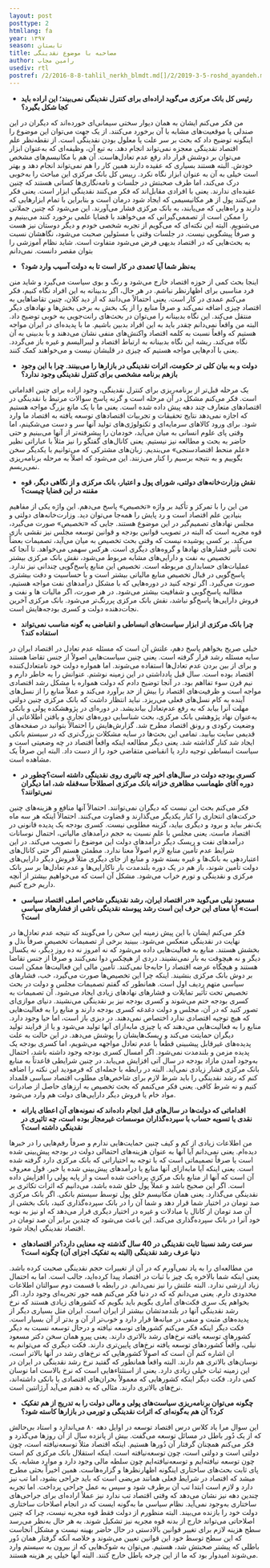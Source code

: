 ```yaml
---
layout: post
posttype: 2
htmllang: fa
year: ۱۳۹۷
season: تابستان
title: مصاحبه با موضوع نقدینگی 
author: رامین مجاب
usediv: rtl
postref: /2/2016-8-8-tahlil_nerkh_blmdt.md[]/2/2019-3-5-roshd_ayandeh.md[]/2/2019-4-23-roshd.md[]/2/2016-6-29-jange_gheimat_ponzi.md[]/2/2018-5-23-shafafiat_mokamel.md[]/2/2018-9-9-bare_sangin.md[]/2/2019-9-7-siasatgozare_eghtesadi.md[]/2/2015-3-1-siasat_sale_94.md[]/2/2018-5-28-arz_saghf_gheimat.md[]/2/2020-4-13-vazife_12.md
---
```



- **رئیس کل بانک مرکزی می‌گوید اراده‌ای برای کنترل نقدینگی نمی‌بیند؛ این اراده باید کجا شکل بگیرد؟**
 	
من فکر می‌کنم ایشان به همان دیوار سختی سیمانی‌ای خورده‌اند که دیگران در این صندلی یا موقعیت‌های مشابه با آن برخورد می‌کنند. از یک جهت می‌توان این موضوع را اینگونه توضیح داد که بحث بر سر علت یا معلول بودن نقدینگی است. از نقطه‌نظر علم اقتصاد نقدینگی معجزه نمی‌تواند انجام دهد. به تبع آن، وظیفه‌ای که به‌عنوان ابزار می‌توان بر دوشش قرار داد رفع عدم تعادل‌هاست. آن هم با مکانیسم‌های مشخص خودش. البته هستند بسیاری که عقیده دارند همین کار را هم نمی‌تواند انجام دهد و بهتر است خیلی به آن به عنوان ابزار نگاه نکرد. رییس کل بانک مرکزی این مباحث را به‌خوبی درک می‌کند، اما طرف صحبتش در جلسات و نامه‌نگاری‌ها کسانی هستند که چنین عقیده‌ای ندارند. یعنی با افرادی مقابل‌اند که فکر می‌کنند نقدینگی ابزار است. یعنی فکر می‌کنند پول از هر مکانیسیمی که ایجاد شود درمان است و بنابراین با تمام ابزارهایی که دارند و راه‌هایی که می‌یابند، به بانک مرکزی فشار می‌آورند. این می‌شود که چنین جملاتی را ممکن است از تصممی‌گیرانی که می‌خواهند با قضایا علمی برخورد کنند می‌بینیم و می‌شنویم. البته این  نکته‌ای که می‌گویم از تجربه شخصی خودم و دیگر دوستان نیز هست و صرفاً پیشگویی نیست. در جلسات وقتی با مسئولین صحبت می‌شود، نگاهشان نسبت به بحث‌هایی که در اقتصاد بدیهی فرض می‌شود متفاوت است. شاید نظام آموزشی را بتوان مقصر دانست. نمی‌دانم 

- **به‌نظر شما آیا تعمدی در کار است تا به دولت آسیب وارد شود؟**

اینجا بحث کمی از حوزه اقتصاد خارج می‌شود و رنگ و بوی سیاست می‌گیرد و شاید منن فرد مناسبی برای اظهارنظر نباشم. در هر حال، اگر بدبینانه به این افراد نگاه کنیم، فکر می‌کنم عمدی در کار است. یعنی احتمالاً می‌دانند که از دید کلان، چنین تقاضاهایی به اقتصاد چیزی اضافه نمی‌کند و صرفاً منابع را از یک بخش به برخی بخش‌‌ها و نهادهای دیگر منتقل می‌کند. این نگاه بدبینانه را می‌توان در بحث‌های رانت‌جویی به خوبی توضیح داد. البته من واقعاً نمی‌دانم چقدر باید به این افراد بدبین باشیم. ما با پدیده‌ای در ایران مواجه هستیم که واقعاً نسبت به کلمه اقتصاد واکنش‌های منفی نشان می‌دهند و با بدبینی به آن نگاه می‌کند. ریشه این نگاه بدبینانه به ارتباط اقتصاد و لیبرالیسم و غیره باز می‌گردد. یعنی با آدم‌هایی مواجه هستیم که چیزی در قلبشان نیست و می‌خواهند کمک کنند. 

- **دولت و به بیان کلی تر حکومت، اثرات نقدینگی در بازارها را می‌بینند. چرا با این وجود بازهم برنامه مشخصی برای کنترل نقدینگی وجود ندارد؟**

یک مرحله قبل‌تر از برنامه‌ریزی برای کنترل نقدینگی، وجود اراده برای چنین اقداماتی است. فکر می‌کنم مشکل در آن مرحله است و گرنه پاسخ سوالات مرتبط با نقدینگی در اقتصادهای متعارف چند دهه پیش داده شده است. یعنی ما با یک مانع بزرگ مواجه هستیم که اجازه نمی‌دهد نتایج تحقیقات و تجربیات اقتصادهای توسعه یافته به اقتصاد ما وارد شود. برای ورود کالاهای سرمایه‌ای و تکنولوژی‌های تولید آنها سر و دست می‌شکینم، اما وقتی پای علوم انسانی به میان می‌آید، خودمان را پیشرفته‌تر از آنها می‌بینیم و حتی حاضر به بحث و مطالعه نیز نیستیم. یعنی کانال‌های گفتگو را نیز مثلاً با عباراتی نظیر «علم منحط اقتصادسنجی» می‌بندیم. زبان‌های مشترکی که می‌توانیم با یکدیگر سخن بگوییم و به نتیجه برسیم را کنار می‌زنند. این می‌شود که اصلاً به مرحله برنامه‌ریزی نمی‌ریسم. 

- **نقش وزارت‌خانه‌های دولتی، شورای پول و اعتبار، بانک مرکزی و از نگاهی دیگر، قوه مقننه در این قضایا چیست؟**

من این را با تمرکز و تأکید بر واژه «تخصیص» پاسخ می‌دهم. این واژه یکی از مفاهیم بنیادین علم اقتصاد است و رد پایش را همه‌جا می‌توان دید. وزارت‌خانه‌های دولتی و مجلس نهادهای تصمیم‌گیر در این موضوع هستند. جایی که «تخصیص» صورت می‌گیرد، قوه مجریه است که البته در تصویب قوانین بودجه و قوانین توسعه مجلس نیز نقشی بازی می‌کند. بر کسی پوشیده نیست که وقتی بحث تخصیص به میان می‌آید، تصمیمات بعضاً تحت تأثیر فشارهای نهادها و گرو‌ه‌های دیگری است. هرکس سهمی می‌خواهد. تا آنجا که تخصیص به نفت و دارایی‌های مشابه مربوط می‌شود، نقش بانک مرکزی بیشتر عملیات‌های حسابداری مربوطه است. تخصیص این منابع پاسخ‌گویی چندانی نیز ندارد. پاسخ‌گویی در قبال تخصیص منابع مالیاتی بیشتر است و با حساسیت و دقت بیشتری صورت می‌گیرد. اگر توجه کنید در دوره‌هایی که با مشکل درآمدهای نفت مواجه هستیم، مطالبه پاسخ‌گویی و شفافیت بیشتر می‌شود. در هر صورت، اگر مالیات‌ ها و نفت و فروش دارایی‌ها پاسخ‌گو نباشد، نقش بانک‌ مرکزی پررنگ‌تر می‌شود. بانک مرکزی آخرین نجات‌دهنده دولت و کسری بودجه‌هایش است.

- **چرا بانک مرکزی از ابزار سیاست‌های انبساطی و انقباضی به گونه مناسب نمی‌تواند استفاده کند؟**

خیلی صریح بخواهم پاسخ دهم، علتش آن است که مسئله عدم تعادل در اقتصاد ایران در سایه مسئله رشد قرار گرفته است. یعنی چنین سیاست‌هایی اصولاً از جنس تقاضا هستند و برای از بین بردن عدم تعادل‌ها استفاده می‌شوند. اما همواره دولت خود نامتعادل‌کننده اقتصاد بوده است. سال قبل یادداشتی در این زمینه نوشتم. عنوانش را به خاطر دارم و نیم قرن سوء تفااهم بود. در آنجا توضیح دادم که دولت همواره با مشکل رشد اقتصادی مواجه است و ظرفیت‌های اقتصاد را بیش از حد برآورد می‌کند و عملاً منابع را از نسل‌های آینده به کام نسل‌های فعلی می‌ریزد. نباید انتظار داشت که بانک مرکزی چنین دولتی مهلت آنرا بیابد که به رفع عدم‌تعادل بیاندیشد. در دوره‌ای در پژوهشکده پولی و بانکی به‌عنوان نهاد پژوهشی بانک مرکزی، بحث شناسایی دوره‌های تجاری و یافتن اطلاعاتی از وضعیت رکودی و رونق اقتصاد مطرح شد. گزارش‌هایش را احتمالاً بتوانید در صفحه‌های قدیمی سایت بیابید. تمامی این بحث‌ها در سایه مشکلات بزرگ‌تری که در سیستم بانکی ایجاد شد کنار گذاشته شد. یعنی دیگر مطالعه اینکه واقعاً اقتصاد در چه وضعیتی است و سیاست انبساطی توجیه دارد یا انقباضی متقاضی خود را از دست داد. البته این صرفاً یک مشاهده است.

- **کسری بودجه دولت در سال‌های اخیر چه تاثیری روی نقدینگی داشته است؟چطور در دوره آقای طهماسب مظاهری خزانه بانک مرکزی اصطلاحاً سه‌قفله شد، اما دیگران نمی‌توانند؟**

فکر می‌کنم بحث این نیست که دیگران نمی‌توانند. احتمالاً آنها منافع و هزینه‌های چنین حرکت‌های انتحاری را کنار یکدیگر می‌گذارند و قضاوت می‌کنند. احتمالاً اینکه هر سه ماه یک‌نفر بیاید و برود و دیگری بیاید، گزینه مطلوبی نیست. کسری بودجه یک پدیده قانونی در اقتصاد ماست. یعنی مجلس با علم نسبت به حجم درآمدهای مالیاتی، احتمال نوسانات درآمدهای نفت و ریسک دیگر درآمدهای دولت این موضوع را تصویب می‌کند. در این شرایط عدم تأمین منابع لازم اصولاً معنا ندارد. مطمئن هستم اگر حتی کانال‌های اعتباردهی به بانک‌ها و غیره بسته شود و منابع از جای دیگری مثلاً فروش دیگر دارایی‌های دولت تأمین شوند، باز هم در یک دوره بلندمدت بار ناکارایی‌ها و عدم تعادل‌ها بر سر بانک مرکزی و نقدینگی و تورم خراب می‌شود. مشکل آن است که می‌خواهیم بیشتر از آنچه داریم خرج کنیم. 

- **مسعود نیلی می‌گوید «در اقتصاد ایران، رشد نقدینگی شاخص اصلی اقتصاد سیاسی است» آیا معنای این حرف این است رشد پیوسته نقدینگی ناشی از فشارهای سیاسی است؟**

فکر می‌کنم ایشان با این پیش زمینه این سخن را می‌گویند که نتیجه عدم تعادل‌ها در نهایت در نقدینگی منعکس می‌شود. ببینید برخی از تصمیمات تخصیص صرفاً بذل و بخشش هستند. منابع به فعالیت‌هایی داده می‌شود که نه امروز نه ده روز دیگر، نه یکسال دیگر و نه هیچوقت به بار نمی‌نشیند. دردی از هیچکس دوا نمی‌کنند و صرفاً از جنس تقاضا هستند و هیچگاه عرضه اقتصاد را جابه‌جا نمی‌کنند. تأمین مالی این فعالیت‌ها ممکن است بر دوش بانک مرکزی بنشیند. اینکه چرا این تخصیص‌ها صورت می‌گیرد، خب، فشارهای سیاسی متهم ردیف اول است. همانطور که گفتم تصمیمات مجلس و دولت در بحث تخصیص تحت تأثیر تمایلات و فشارهای نهادهای زیادی ایجاد می‌شود. آن تصمیمات به کسری بودجه ختم می‌شوند و کسری بودجه نیز بر نقدینگی می‌نشیند. دنیای موازی‌ای تصور کنید که در آن، مجلس و دولت دغدغه کسری بودجه دارند و منابع را به فعالیت‌هایی که هیچ توجیه اقتصادی ندارد اختصاص نمی‌دهند. در دیزی باز است، اما حیا وجود دارد. منابع را به فعالیت‌هایی می‌دهند که یا چیزی مابه‌ازای آنها تولید می‌شود و یا از فرایند تولید دیگران حمایتت می‌کند و ریسک‌هایشان را پوشش می‌دهد. در این حالت به علت پدیده‌های غیرقابل پیشبینی قطعاً با عدم تعادل مواجهه می‌شویم، اما کسری بودجه یک پدیده مزمن و بلندمدت نمی‌شود. اگر امسال کسری بودجه وجود داشته باشد، احتمال به‌وجود آمدن مازاد بودجه در سال آتی افزایش می‌یابد. در چنین شرایطی قاعدتاً به منابع بانک مرکزی فشار زیادی نمی‌آید. البته در رابطه با جمله‌ای که فرمودید این نکته را اضافه کنم که رشد نقدینگی را باید شرط لازم برای شاخص‌های مطلوب اقتصاد سیاسی قلمداد کنیم و نه شرط کافی. یعنی فکر می‌کنمم که بحث تخصیص به ارزهای حاصل از صادرات مواد خام یا فروش دیگر دارایی‌های دولت هم وارد می‌شود.

- **اقداماتی که دولت‌ها در سال‌های قبل انجام داده‌اند که نمونه‌های آن اعطای یارانه نقدی یا تسویه حساب با سپرده‌گذاران موسسات غیرمجاز بوده است، چه تاثیری در نقدینگی داشته است؟**

من اطلاعات زیادی از کم و کیف چنین حمایت‌هایی ندارم و صرفاً رقم‌هایی را در خبرها دیده‌ام. یعنی نمی‌دانم آیا آنها به عنوان هزینه‌های احتمالی دولت در بودجه پیش‌بینی شده است یا صرفاً تصمیماتی است که با توجه به اختیاراتی که بانک مرکزی دارد گرفته شده است. یعنی اینکه آیا مابه‌ازای آنها منابع یا درآمدهای پیش‌بینی شده یا خیر. قول معروف آن است که آنها از منابع بانک مرکزی پرداخت شده است و از پایه پولی را افزایش داده است. اگر این صحیح باشد و عملاً پول خلق شده باشد، می‌دانیم که اثرات تکاثری بر نقدینگی می‌گذارد. یعنی همان مکانیسم خلق پول توسط سیستم بانکی. اگر بانک مرکزی صد تومان در اختیار شما قرار دهد و شما آن را در بانک سپرده‌گذاری کنید، بانک بخشی از آن صد تومان از کانال یا مبادلات و غیره در اختیار دیگری قرار می‌دهد که او نیز به نوبه خود آنرا در بانک سپرده‌گذاری می‌کند. این باعث می‌شود که چندین برابر آن صد تومان در اقتصاد نقدینگی ایجاد شود. 

- **سرعت رشد نسبتا ثابت نقدینگی در 40 سال گذشته چه معنایی دارد؟در اقتصادهای دنیا عرف رشد نقدینگی (البته به تفکیک اجزای آن) چگونه است؟**

من مطالعه‌ای را به یاد نمی‌آورم که در آن از تغییرات حجم نقدینگی صحبت کرده باشد. یعنی اینکه شما بالاخره یک چیز با ثبات در اقتصاد پیدا کرده‌اید، جالب است. اما به احتمال زیاد ارزشی ندارد. البته علتش را نیز نمی‌دانم. در رابطه با قسمت دوم سوالتان اطلاعات محدودی دارم. یعنی می‌دانم که که در دنیا فکر می‌کنم همه جور تجربه‌ای وجود دارد. اگر بخواهم یک سری فکت‌های آماری بگویم باید بگویم که کشورهای زیادی هستند که نرخ رشد نقدینگی آنها در بلندمدتشان بیشتر از ایران است. ایران مثل بسیاری دیگر از پدیده‌های مثبت و منفی در میانه‌ها قرار دارد و خوب‌تر از آن و بدتر از آن بسیار است. فکت دیگر اینکه فکر می‌کنم کشورهای توسعه نیافته و درحال توسعه نسبت به دیگر کشورهای توسعه یافته نرخ‌های رشد بالاتری دارند. یعنی پیرو همان سخن دکتر مسعود نیلی، واقعاً کشوردهای توسعه یافته نرخ‌های پایین‌تری دارند. فکت دیگری که می‌توانم به ان اشاره کنم آن است که اصولاً کشورهایی که نرخ‌های رشد در آنها بالاتر است، نوسان‌های بالاتری هم دارند. البته واقعاً همانطور که گفتید نرخ رشد نقدینگی در ایران در این زمینه ثبات خیلی زیادی دارد. یعنی از استثناءهایی است که نرخ بالاست اما نوسان کمی دارد. فکت دیگر اینکه کشورهایی که معمولاً بحران‌های اقتصادی یا بانکی داشته‌اند، نرخ‌های بالاتری دارند. مثالی که به ذهنم می‌آید آرژانتین است. 

- **چگونه می‌توان برنامه‌ریزی سیاست‌های پولی و مالی دولت‌ را به تدریج از هم تفکیک کرد؟ آن هم به‌گونه‌ای که اثرات نقدینگی و تورمی در بازارها کاسته شود؟**

این سوال مرا یاد کلاس درس اقتصاد توسعه در اوایل دهه ۸۰ می‌اندازد و استاد بی‌حالش که از یک دُور باطل در مسائل توسعه می‌گفت. بیش از پانزده سال از آن روزها می‌گذرد و فکر می‌کنم همچنان گرفتار آن دُورها هستیم. اینکه اقتصاد مثلاً توسعه‌نیافته است، چون دولتی است و دولتی است، چون توسعه‌نیافته است. اینکه استقلال بانک مرکزی کم است چون توسعه نیافته‌ایم و توسعه‌نیافته‌ایم چون سلطه مالی وجود دارد و موارد مشابه. یک پای ثابت بحث‌های ساختاری اینگونه اظهارنظرها و گزاره‌هاست. همین اخیراً بحثی مطرح میشد که اقتصاد در شرایط فعلی همانند مریضی است که باید جراحی بشود، اما تب نیز دارد و لازم است ابتدا تب آن برطرف شود و سپس به عمل جراحی پرداخت. اما تجربه چندین دهه نیز نشان می‌دهد که وقتی اقتصاد تب ندارد نیز عملاً اراده‌ای برای جراحی‌های ساختاری به‌وجود نمی‌آید. نظام سیاسی ما به‌گونه ایست که در انجام اصلاحات ساختاری دولت خود را بازنده می‌بیند. البته منظورم از دولت فقط قوه مجریه نیست، چرا که چنین اصلاحاتی می‌تواند خارج از بدنه قوه مجریه نیز تشکیل شوند. به هر حال به‌نظر می‌رسد سطح هزینه لازم برای تغییر قوانین بالادستی در حال حاضر بهینه نیست و مشکل آنجاست که این سطح توسط خود این قوانین تعیین می‌شوند و خلاصه آنکه گرفتار همان دُور باطلی که پیشتر صحبتش شد، هستیم. می‌توان به شوک‌هایی که از بیرون به سیستم وارد می‌شوند امیدوار بود که ما از این چرخه باطل خارج کنند. البته آنها خیلی پر هزینه هستند.







